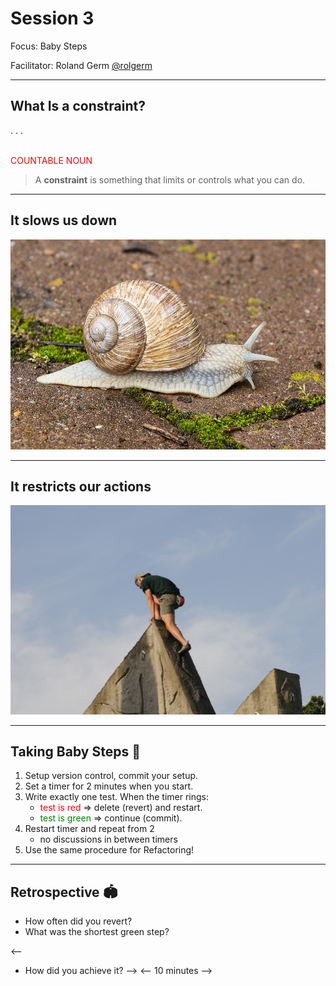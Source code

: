 # Session 3

Focus: Baby Steps

Facilitator: Roland Germ [@rolgerm](https://x.com/rolgerm)

---

## What Is a constraint?

. . .

\
<span style="color:red;">COUNTABLE NOUN</span>

> A **constraint** is something that limits or controls what you can do.

---

## It slows us down

![snail](./images/snail.jpg)

---

## It restricts our actions

![challenge](./images/challenge.jpg)

---

## Taking Baby Steps 👼

1. Setup version control, commit your setup.
1. Set a timer for 2 minutes when you start.
1. Write exactly one test. When the timer rings:
    * <span style="color:red;">test is red</span> => delete (revert) and restart.
    * <span style="color:green;">test is green</span> => continue (commit).
1. Restart timer and repeat from 2
    * no discussions in between timers
1. Use the same procedure for Refactoring!

---

## Retrospective 🏟️

- How often did you revert?
- What was the shortest green step?

<--  
- How did you achieve it? 
-->
<-- 10 minutes -->

